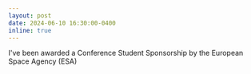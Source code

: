 ```yaml
---
layout: post
date: 2024-06-10 16:30:00-0400
inline: true
---
```


I've been awarded a Conference Student Sponsorship by the European Space Agency (ESA)
